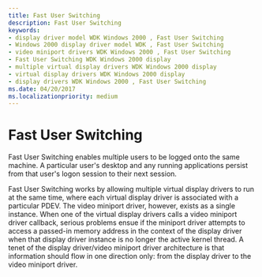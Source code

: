 ```yaml
---
title: Fast User Switching
description: Fast User Switching
keywords:
- display driver model WDK Windows 2000 , Fast User Switching
- Windows 2000 display driver model WDK , Fast User Switching
- video miniport drivers WDK Windows 2000 , Fast User Switching
- Fast User Switching WDK Windows 2000 display
- multiple virtual display drivers WDK Windows 2000 display
- virtual display drivers WDK Windows 2000 display
- display drivers WDK Windows 2000 , Fast User Switching
ms.date: 04/20/2017
ms.localizationpriority: medium
---
```


# Fast User Switching

Fast User Switching enables multiple users to be logged onto the same machine. A particular user's desktop and any running applications persist from that user's logon session to their next session.

Fast User Switching works by allowing multiple virtual display drivers to run at the same time, where each virtual display driver is associated with a particular PDEV. The video miniport driver, however, exists as a single instance. When one of the virtual display drivers calls a video miniport driver callback, serious problems ensue if the miniport driver attempts to access a passed-in memory address in the context of the display driver when that display driver instance is no longer the active kernel thread. A tenet of the display driver/video miniport driver architecture is that information should flow in one direction only: from the display driver to the video miniport driver.
